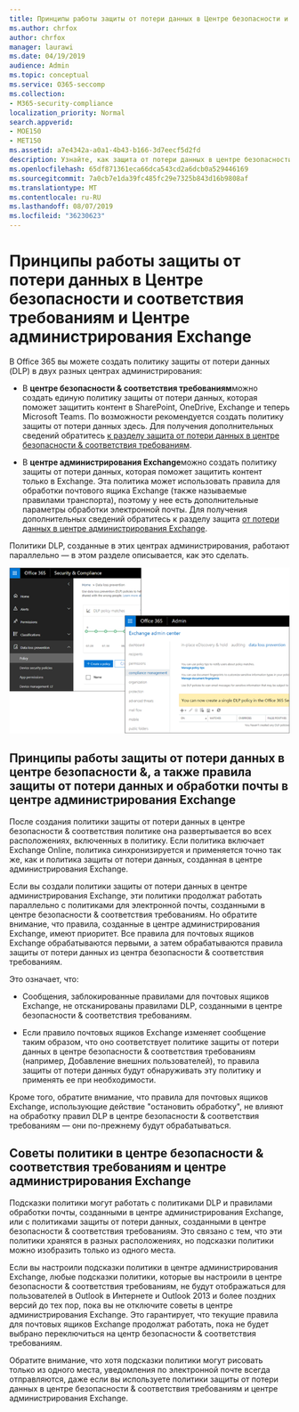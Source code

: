 ```yaml
---
title: Принципы работы защиты от потери данных в Центре безопасности и соответствия требованиям и Центре администрирования Exchange
ms.author: chrfox
author: chrfox
manager: laurawi
ms.date: 04/19/2019
audience: Admin
ms.topic: conceptual
ms.service: O365-seccomp
ms.collection:
- M365-security-compliance
localization_priority: Normal
search.appverid:
- MOE150
- MET150
ms.assetid: a7e4342a-a0a1-4b43-b166-3d7eecf5d2fd
description: Узнайте, как защита от потери данных в центре безопасности & соответствия требованиям использует правила защиты от потери данных и почтовых ящиков (правила транспорта) в центре администрирования Exchange.
ms.openlocfilehash: 65df871361eca66dca543cd2a6dcb0a529446169
ms.sourcegitcommit: 7a0cb7e1da39fc485fc29e7325b843d16b9808af
ms.translationtype: MT
ms.contentlocale: ru-RU
ms.lasthandoff: 08/07/2019
ms.locfileid: "36230623"
---
```

# <a name="how-dlp-works-between-the-security--compliance-center-and-exchange-admin-center"></a>Принципы работы защиты от потери данных в Центре безопасности и соответствия требованиям и Центре администрирования Exchange

В Office 365 вы можете создать политику защиты от потери данных (DLP) в двух разных центрах администрирования:
  
- В **центре безопасности & соответствия требованиям**можно создать единую политику защиты от потери данных, которая поможет защитить контент в SharePoint, OneDrive, Exchange и теперь Microsoft Teams. По возможности рекомендуется создать политику защиты от потери данных здесь. Для получения дополнительных сведений обратитесь [к разделу защита от потери данных в центре безопасности & соответствия требованиям](data-loss-prevention-policies.md).
    
- В **центре администрирования Exchange**можно создать политику защиты от потери данных, которая поможет защитить контент только в Exchange. Эта политика может использовать правила для обработки почтового ящика Exchange (также называемые правилами транспорта), поэтому у нее есть дополнительные параметры обработки электронной почты. Для получения дополнительных сведений обратитесь к разделу защита [от потери данных в центре администрирования Exchange](https://go.microsoft.com/fwlink/?linkid=852311).
    
Политики DLP, созданные в этих центрах администрирования, работают параллельно — в этом разделе описывается, как это сделать.
  
![Страницы защиты от потери данных в центре безопасности и соответствия требованиям и центре администрирования Exchange](media/d3eaa7e7-3b16-457b-bd9c-26707f7b584f.png)
  
## <a name="how-dlp-in-the-security--compliance-center-works-with-dlp-and-mail-flow-rules-in-the-exchange-admin-center"></a>Принципы работы защиты от потери данных в центре безопасности &, а также правила защиты от потери данных и обработки почты в центре администрирования Exchange

После создания политики защиты от потери данных в центре безопасности & соответствия политике она развертывается во всех расположениях, включенных в политику. Если политика включает Exchange Online, политика синхронизируется и применяется точно так же, как и политика защиты от потери данных, созданная в центре администрирования Exchange. 
  
Если вы создали политики защиты от потери данных в центре администрирования Exchange, эти политики продолжат работать параллельно с политиками для электронной почты, созданными в центре безопасности & соответствия требованиям. Но обратите внимание, что правила, созданные в центре администрирования Exchange, имеют приоритет. Все правила для почтовых ящиков Exchange обрабатываются первыми, а затем обрабатываются правила защиты от потери данных из центра безопасности & соответствия требованиям.
  
Это означает, что:
  
- Сообщения, заблокированные правилами для почтовых ящиков Exchange, не отсканированы правилами DLP, созданными в центре безопасности & соответствия требованиям.
    
- Если правило почтовых ящиков Exchange изменяет сообщение таким образом, что оно соответствует политике защиты от потери данных в центре безопасности & соответствия требованиям (например, Добавление внешних пользователей), то правила защиты от потери данных будут обнаруживать эту политику и применять ее при необходимости.
    
Кроме того, обратите внимание, что правила для почтовых ящиков Exchange, использующие действие "остановить обработку", не влияют на обработку правил DLP в центре безопасности & соответствия требованиям — они по-прежнему будут обрабатываться.
  
## <a name="policy-tips-in-the-security--compliance-center-vs-the-exchange-admin-center"></a>Советы политики в центре безопасности & соответствия требованиям и центре администрирования Exchange

Подсказки политики могут работать с политиками DLP и правилами обработки почты, созданными в центре администрирования Exchange, или с политиками защиты от потери данных, созданными в центре безопасности & соответствия требованиям. Это связано с тем, что эти политики хранятся в разных расположениях, но подсказки политики можно изобразить только из одного места.
  
Если вы настроили подсказки политики в центре администрирования Exchange, любые подсказки политики, которые вы настроили в центре безопасности & соответствия требованиям, не будут отображаться для пользователей в Outlook в Интернете и Outlook 2013 и более поздних версий до тех пор, пока вы не отключите советы в центре администрирования Exchange. Это гарантирует, что текущие правила для почтовых ящиков Exchange продолжат работать, пока не будет выбрано переключиться на центр безопасности & соответствия требованиям.
  
Обратите внимание, что хотя подсказки политики могут рисовать только из одного места, уведомления по электронной почте всегда отправляются, даже если вы используете политики защиты от потери данных в центре безопасности & соответствия требованиям и центре администрирования Exchange.
  

